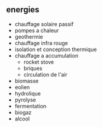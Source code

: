 ## energies
- chauffage solaire passif
- pompes a chaleur
- geothermie
- chauffage infra rouge
- isolation et conception thermique
- chauffage a accumulation
  - rocket stove
  - briques
  - circulation de l'air
- biomasse
- eolien
- hydrolique
- pyrolyse
- fermentation
- biogaz
- alcool